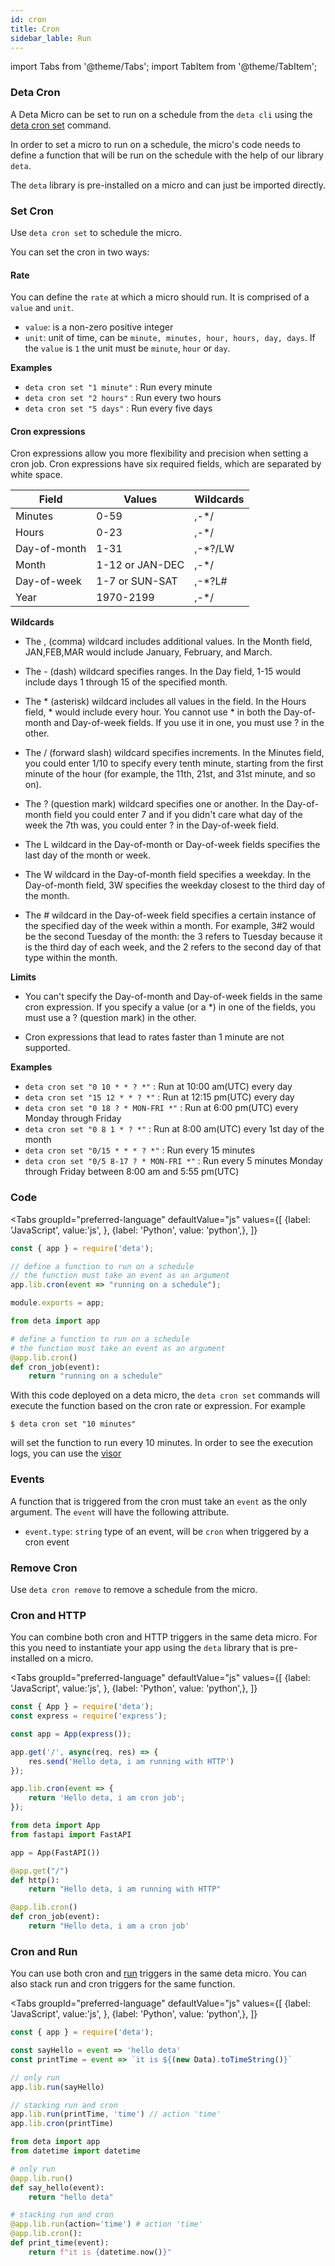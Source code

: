 ```yaml
---
id: cron
title: Cron
sidebar_lable: Run
---
```

import Tabs from '@theme/Tabs';
import TabItem from '@theme/TabItem';

### Deta Cron

A Deta Micro can be set to run on a schedule from the `deta cli` using the [deta cron set](../cli/commands#deta-cron-set) command.

In order to set a micro to run on a schedule, the micro's code needs to define a function that will be run on the schedule with the help of our library `deta`.

The `deta` library is pre-installed on a micro and can just be imported directly.

### Set Cron

Use `deta cron set` to schedule the micro.

You can set the cron in two ways:

#### Rate
You can define the `rate` at which a micro should run. It is comprised of a `value` and `unit`.

- `value`: is a non-zero positive integer
- `unit`: unit of time, can be `minute, minutes, hour, hours, day, days`. If the `value` is `1` the unit must be `minute`, `hour` or `day`.

**Examples**

- `deta cron set "1 minute"` : Run every minute
- `deta cron set "2 hours"` : Run every two hours
- `deta cron set "5 days"` : Run every five days

#### Cron expressions

Cron expressions allow you more flexibility and precision when setting a cron job. Cron expressions have six required fields, which are separated by white space.

| Field        | Values            | Wildcards |
|--------------|-------------------|-----------|
| Minutes      | 0-59              |  ,-*/     |
| Hours        | 0-23              |  ,-*/     |
| Day-of-month | 1-31              |  ,-*?/LW  |
| Month        | 1-12 or JAN-DEC   |  ,-*/     |
| Day-of-week  | 1-7 or SUN-SAT    |  ,-*?L#   |
| Year         | 1970-2199         |  ,-*/     |

**Wildcards**

- The , (comma) wildcard includes additional values. In the Month field, JAN,FEB,MAR would include January, February, and March.

- The - (dash) wildcard specifies ranges. In the Day field, 1-15 would include days 1 through 15 of the specified month.

- The * (asterisk) wildcard includes all values in the field. In the Hours field, * would include every hour. You cannot use * in both the Day-of-month and Day-of-week fields. If you use it in one, you must use ? in the other.

- The / (forward slash) wildcard specifies increments. In the Minutes field, you could enter 1/10 to specify every tenth minute, starting from the first minute of the hour (for example, the 11th, 21st, and 31st minute, and so on).

- The ? (question mark) wildcard specifies one or another. In the Day-of-month field you could enter 7 and if you didn't care what day of the week the 7th was, you could enter ? in the Day-of-week field.

- The L wildcard in the Day-of-month or Day-of-week fields specifies the last day of the month or week.

- The W wildcard in the Day-of-month field specifies a weekday. In the Day-of-month field, 3W specifies the weekday closest to the third day of the month.

- The # wildcard in the Day-of-week field specifies a certain instance of the specified day of the week within a month. For example, 3#2 would be the second Tuesday of the month: the 3 refers to Tuesday because it is the third day of each week, and the 2 refers to the second day of that type within the month.

**Limits**

- You can't specify the Day-of-month and Day-of-week fields in the same cron expression. If you specify a value (or a *) in one of the fields, you must use a ? (question mark) in the other.

- Cron expressions that lead to rates faster than 1 minute are not supported.

**Examples**

- `deta cron set "0 10 * * ? *"` : Run at 10:00 am(UTC) every day
- `deta cron set "15 12 * * ? *"` : Run at 12:15 pm(UTC) every day
- `deta cron set "0 18 ? * MON-FRI *"` : Run at 6:00 pm(UTC) every Monday through Friday
- `deta cron set "0 8 1 * ? *"` : Run at 8:00 am(UTC) every 1st day of the month
- `deta cron set "0/15 * * * ? *"` : Run every 15 minutes
- `deta cron set "0/5 8-17 ? * MON-FRI *"` : Run every 5 minutes Monday through Friday between 8:00 am and 5:55 pm(UTC)

### Code

<Tabs
    groupId="preferred-language"
    defaultValue="js"
    values={[
        {label: 'JavaScript', value:'js', },
        {label: 'Python', value: 'python',},
    ]}
>
<TabItem value="js">

```js
const { app } = require('deta');

// define a function to run on a schedule 
// the function must take an event as an argument
app.lib.cron(event => "running on a schedule");

module.exports = app;
```
</TabItem>

<TabItem value="python">

```python
from deta import app

# define a function to run on a schedule
# the function must take an event as an argument
@app.lib.cron()
def cron_job(event):
    return "running on a schedule"
```
</TabItem>
</Tabs>

With this code deployed on a deta micro, the `deta cron set` commands will execute the function based on the cron rate or expression. For example

```shell
$ deta cron set "10 minutes"
```

will set the function to run every 10 minutes. In order to see the execution logs, you can use the [visor](./visor)

### Events

A function that is triggered from the cron must take an `event` as the only argument. The `event` will have the following attribute.

- `event.type`: `string` type of an event, will be `cron` when triggered by a cron event

### Remove Cron

Use `deta cron remove` to remove a schedule from the micro.

### Cron and HTTP

You can combine both cron and HTTP triggers in the same deta micro. For this you need to instantiate your app using the `deta` library that is pre-installed on a micro.   

<Tabs
    groupId="preferred-language"
    defaultValue="js"
    values={[
        {label: 'JavaScript', value:'js', },
        {label: 'Python', value: 'python',},
    ]}
>
<TabItem value="js">

```js
const { App } = require('deta');
const express = require('express');

const app = App(express());

app.get('/', async(req, res) => {
    res.send('Hello deta, i am running with HTTP')
});

app.lib.cron(event => {
    return 'Hello deta, i am cron job';
});
```
</TabItem>

<TabItem value="python">

```python
from deta import App
from fastapi import FastAPI

app = App(FastAPI())

@app.get("/")
def http():
    return "Hello deta, i am running with HTTP"

@app.lib.cron()
def cron_job(event):
    return "Hello deta, i am a cron job'
```
</TabItem>
</Tabs>

### Cron and Run

You can use both cron and [run](./run) triggers in the same deta micro. You can also stack run and cron triggers for the same function.

<Tabs
    groupId="preferred-language"
    defaultValue="js"
    values={[
        {label: 'JavaScript', value:'js', },
        {label: 'Python', value: 'python',},
    ]}
>
<TabItem value="js">

```js
const { app } = require('deta');

const sayHello = event => 'hello deta'
const printTime = event => `it is ${(new Data).toTimeString()}`

// only run
app.lib.run(sayHello)

// stacking run and cron
app.lib.run(printTime, 'time') // action 'time'
app.lib.cron(printTime)
```
</TabItem>

<TabItem value="python">

```python
from deta import app
from datetime import datetime

# only run
@app.lib.run()
def say_hello(event):
    return "hello deta"

# stacking run and cron
@app.lib.run(action='time') # action 'time'
@app.lib.cron():
def print_time(event):
    return f"it is {datetime.now()}" 
```
</TabItem>
</Tabs>